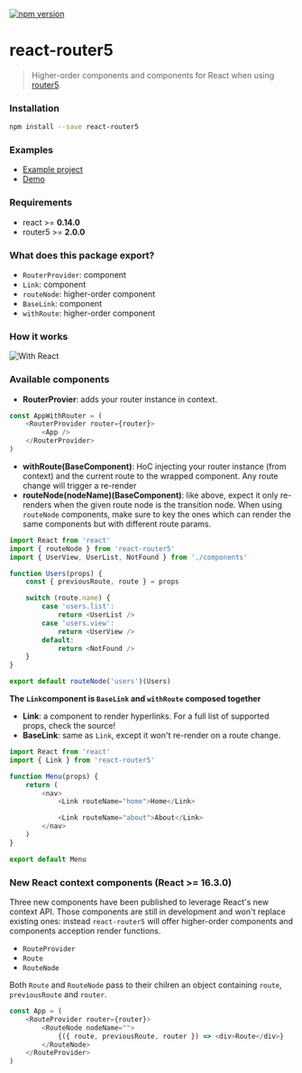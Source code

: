 [![npm version](https://badge.fury.io/js/react-router5.svg)](https://badge.fury.io/js/react-router5)

# react-router5

> Higher-order components and components for React when using [router5](https://github.com/router5/router5).

### Installation

```sh
npm install --save react-router5
```

### Examples

* [Example project](../examples/apps/react)
* [Demo](https://router5.github.io/docs/with-react.html#/inbox)

### Requirements

* react >= **0.14.0**
* router5 >= **2.0.0**

### What does this package export?

* `RouterProvider`: component
* `Link`: component
* `routeNode`: higher-order component
* `BaseLink`: component
* `withRoute`: higher-order component

### How it works

![With React](https://cdn.rawgit.com/router5/router5.github.io/master/img/router-view.png)

### Available components

* **RouterProvier**: adds your router instance in context.

```javascript
const AppWithRouter = (
    <RouterProvider router={router}>
        <App />
    </RouterProvider>
)
```

* **withRoute(BaseComponent)**: HoC injecting your router instance (from context) and the current route to the wrapped component. Any route change will trigger a re-render
* **routeNode(nodeName)(BaseComponent)**: like above, expect it only re-renders when the given route node is the transition node. When using `routeNode` components, make sure to key the ones which can render the same components but with different route params.

```javascript
import React from 'react'
import { routeNode } from 'react-router5'
import { UserView, UserList, NotFound } from './components'

function Users(props) {
    const { previousRoute, route } = props

    switch (route.name) {
        case 'users.list':
            return <UserList />
        case 'users.view':
            return <UserView />
        default:
            return <NotFound />
    }
}

export default routeNode('users')(Users)
```

**The `Link`component is `BaseLink` and `withRoute` composed together**

* **Link**: a component to render hyperlinks. For a full list of supported props, check the source!
* **BaseLink**: same as `Link`, except it won't re-render on a route change.

```javascript
import React from 'react'
import { Link } from 'react-router5'

function Menu(props) {
    return (
        <nav>
            <Link routeName="home">Home</Link>

            <Link routeName="about">About</Link>
        </nav>
    )
}

export default Menu
```

### New React context components (React >= 16.3.0)

Three new components have been published to leverage React's new context API. Those components are still in development and won't replace existing ones: instead `react-router5` will offer higher-order components and components acception render functions.

* `RouteProvider`
* `Route`
* `RouteNode`

Both `Route` and `RouteNode` pass to their chilren an object containing `route`, `previousRoute` and `router`.

```js
const App = (
    <RouteProvider router={router}>
        <RouteNode nodeName="">
            {({ route, previousRoute, router }) => <div>Route</div>}
        </RouteNode>
    </RouteProvider>
)
```
